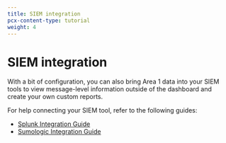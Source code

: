 ```yaml
---
title: SIEM integration
pcx-content-type: tutorial
weight: 4
---
```


# SIEM integration

With a bit of configuration, you can also bring Area 1 data into your SIEM tools to view message-level information outside of the dashboard and create your own custom reports.

For help connecting your SIEM tool, refer to the following guides:

- [Splunk Integration Guide](#link-needed)
- [Sumologic Integration Guide](#link-needed)